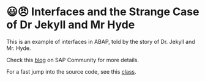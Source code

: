 # :smiley::angry: Interfaces and the Strange Case of Dr Jekyll and Mr Hyde

This is an example of interfaces in ABAP, told by the story of Dr. Jekyll and Mr. Hyde. 

Check this [blog](https://blogs.sap.com/2022/02/06/interfaces-and-t…kyll-and-mr-hyde/) on SAP Community for more details.

For a fast jump into the source code, see this [class](src/zmke_cl_interface_example.clas.abap).
